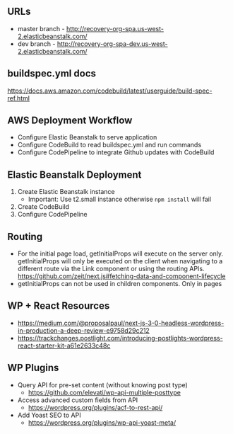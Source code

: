 ## URLs

-   master branch - http://recovery-org-spa.us-west-2.elasticbeanstalk.com/
-   dev branch - http://recovery-org-spa-dev.us-west-2.elasticbeanstalk.com/

## buildspec.yml docs

https://docs.aws.amazon.com/codebuild/latest/userguide/build-spec-ref.html

## AWS Deployment Workflow

-   Configure Elastic Beanstalk to serve application
-   Configure CodeBuild to read buildspec.yml and run commands
-   Configure CodePipeline to integrate Github updates with CodeBuild

## Elastic Beanstalk Deployment

1.  Create Elastic Beanstalk instance
    -   Important: Use t2.small instance otherwise `npm install` will fail
2.  Create CodeBuild
3.  Configure CodePipeline

## Routing

-   For the initial page load, getInitialProps will execute on the server only. getInitialProps will only be executed on the client when navigating to a different route via the Link component or using the routing APIs. https://github.com/zeit/next.js#fetching-data-and-component-lifecycle
-   getInitialProps can not be used in children components. Only in pages

## WP + React Resources

-   https://medium.com/@proposalpaul/next-js-3-0-headless-wordpress-in-production-a-deep-review-e9758d29c212
-   https://trackchanges.postlight.com/introducing-postlights-wordpress-react-starter-kit-a61e2633c48c

## WP Plugins

-   Query API for pre-set content (without knowing post type)
    -   https://github.com/elevati/wp-api-multiple-posttype
-   Access advanced custom fields from API
    -   https://wordpress.org/plugins/acf-to-rest-api/
-   Add Yoast SEO to API
    -   https://wordpress.org/plugins/wp-api-yoast-meta/
